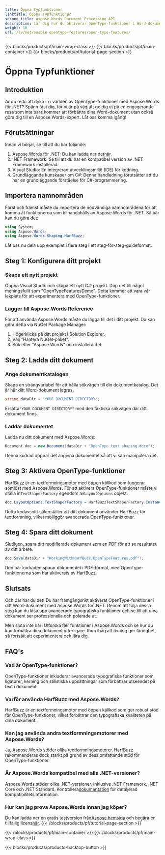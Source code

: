 ```yaml
---
title: Öppna Typfunktioner
linktitle: Öppna Typfunktioner
second_title: Aspose.Words Document Processing API
description: Lär dig hur du aktiverar OpenType-funktioner i Word-dokument med Aspose.Words för .NET med denna detaljerade, steg-för-steg-guide.
weight: 10
url: /sv/net/enable-opentype-features/open-type-features/
---
```


{{< blocks/products/pf/main-wrap-class >}}
{{< blocks/products/pf/main-container >}}
{{< blocks/products/pf/tutorial-page-section >}}

# Öppna Typfunktioner

## Introduktion

Är du redo att dyka in i världen av OpenType-funktioner med Aspose.Words för .NET? Spänn fast dig, för vi är på väg att ge dig ut på en engagerande resa som inte bara kommer att förbättra dina Word-dokument utan också göra dig till en Aspose.Words-expert. Låt oss komma igång!

## Förutsättningar

Innan vi börjar, se till att du har följande:

1.  Aspose.Words för .NET: Du kan ladda ner det[här](https://releases.aspose.com/words/net/).
2. .NET Framework: Se till att du har en kompatibel version av .NET Framework installerad.
3. Visual Studio: En integrerad utvecklingsmiljö (IDE) för kodning.
4. Grundläggande kunskaper om C#: Denna handledning förutsätter att du har en grundläggande förståelse för C#-programmering.

## Importera namnområden

Först och främst måste du importera de nödvändiga namnområdena för att komma åt funktionerna som tillhandahålls av Aspose.Words för .NET. Så här kan du göra det:

```csharp
using System;
using Aspose.Words;
using Aspose.Words.Shaping.HarfBuzz;
```

Låt oss nu dela upp exemplet i flera steg i ett steg-för-steg-guideformat.

## Steg 1: Konfigurera ditt projekt

### Skapa ett nytt projekt

Öppna Visual Studio och skapa ett nytt C#-projekt. Döp det till något meningsfullt som "OpenTypeFeaturesDemo". Detta kommer att vara vår lekplats för att experimentera med OpenType-funktioner.

### Lägger till Aspose.Words Reference

För att använda Aspose.Words måste du lägga till det i ditt projekt. Du kan göra detta via NuGet Package Manager:

1. Högerklicka på ditt projekt i Solution Explorer.
2. Välj "Hantera NuGet-paket".
3. Sök efter "Aspose.Words" och installera det.

## Steg 2: Ladda ditt dokument

### Ange dokumentkatalogen

Skapa en strängvariabel för att hålla sökvägen till din dokumentkatalog. Det är här ditt Word-dokument lagras.

```csharp
string dataDir = "YOUR DOCUMENT DIRECTORY";
```

 Ersätta`"YOUR DOCUMENT DIRECTORY"` med den faktiska sökvägen där ditt dokument finns.

### Laddar dokumentet

Ladda nu ditt dokument med Aspose.Words:

```csharp
Document doc = new Document(dataDir + "OpenType text shaping.docx");
```

Denna kodrad öppnar det angivna dokumentet så att vi kan manipulera det.

## Steg 3: Aktivera OpenType-funktioner

 HarfBuzz är en textformningsmotor med öppen källkod som fungerar sömlöst med Aspose.Words. För att aktivera OpenType-funktioner måste vi ställa in`TextShaperFactory` egendom av`LayoutOptions` objekt.

```csharp
doc.LayoutOptions.TextShaperFactory = HarfBuzzTextShaperFactory.Instance;
```

Detta kodavsnitt säkerställer att ditt dokument använder HarfBuzz för textformning, vilket möjliggör avancerade OpenType-funktioner.

## Steg 4: Spara ditt dokument

Slutligen, spara ditt modifierade dokument som en PDF för att se resultatet av ditt arbete.

```csharp
doc.Save(dataDir + "WorkingWithHarfBuzz.OpenTypeFeatures.pdf");
```

Den här kodraden sparar dokumentet i PDF-format, med OpenType-funktionerna som har aktiverats av HarfBuzz.

## Slutsats

Och där har du det! Du har framgångsrikt aktiverat OpenType-funktioner i ditt Word-dokument med Aspose.Words för .NET. Genom att följa dessa steg kan du låsa upp avancerade typografiska funktioner och se till att dina dokument ser professionella och polerade ut.

Men sluta inte här! Utforska fler funktioner i Aspose.Words och se hur du kan förbättra dina dokument ytterligare. Kom ihåg att övning ger färdighet, så fortsätt att experimentera och lära dig.

## FAQ's

### Vad är OpenType-funktioner?
OpenType-funktioner inkluderar avancerade typografiska funktioner som ligaturer, kerning och stilistiska uppsättningar som förbättrar utseendet på text i dokument.

### Varför använda HarfBuzz med Aspose.Words?
HarfBuzz är en textformningsmotor med öppen källkod som ger robust stöd för OpenType-funktioner, vilket förbättrar den typografiska kvaliteten på dina dokument.

### Kan jag använda andra textformningsmotorer med Aspose.Words?
Ja, Aspose.Words stöder olika textformningsmotorer. HarfBuzz rekommenderas dock starkt på grund av dess omfattande stöd för OpenType-funktioner.

### Är Aspose.Words kompatibel med alla .NET-versioner?
 Aspose.Words stöder olika .NET-versioner, inklusive .NET Framework, .NET Core och .NET Standard. Kontrollera[dokumentation](https://reference.aspose.com/words/net/) för detaljerad kompatibilitetsinformation.

### Hur kan jag prova Aspose.Words innan jag köper?
 Du kan ladda ner en gratis testversion från[Aspose hemsida](https://releases.aspose.com/) och begära en tillfällig licens[här](https://purchase.aspose.com/temporary-license/).
{{< /blocks/products/pf/tutorial-page-section >}}

{{< /blocks/products/pf/main-container >}}
{{< /blocks/products/pf/main-wrap-class >}}

{{< blocks/products/products-backtop-button >}}
